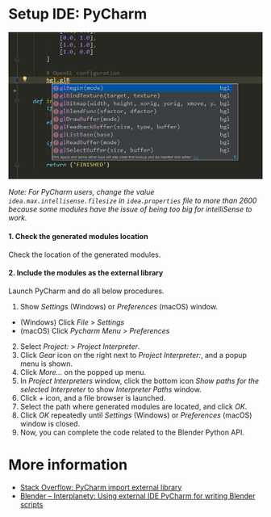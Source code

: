 # Setup IDE: PyCharm

![Code Completion (PyCharm)](images/code_completion_pycharm.png)

*Note: For PyCharm users, change the value `idea.max.intellisense.filesize` in `idea.properties` file to more than 2600 because some modules have the issue of being too big for intelliSense to work.*


#### 1. Check the generated modules location

Check the location of the generated modules.  


#### 2. Include the modules as the external library

Launch PyCharm and do all below procedures.

1. Show *Settings* (Windows) or *Preferences* (macOS) window.
  * (Windows) Click *File* > *Settings*
  * (macOS) Click *Pycharm Menu* > *Preferences*
2. Select *Project: <Your Project>* > *Project Interpreter*.
3. Click *Gear* icon on the right next to *Project Interpreter:*, and a popup menu is shown.
4. Click *More...* on the popped up menu.
5. In *Project Interpreters* window, click the bottom icon *Show paths for the selected Interpreter* to show *Interpreter Paths* window.
6. Click *+* icon, and a file browser is launched.
7. Select the path where generated modules are located, and click *OK*.
8. Click *OK* repeatedly until *Settings* (Windows) or *Preferences* (macOS) window is closed.
9. Now, you can complete the code related to the Blender Python API.


# More information

* [Stack Overflow: PyCharm import external library](https://stackoverflow.com/questions/24197970/pycharm-import-external-library)
* [Blender – Interplanety: Using external IDE PyCharm for writing Blender scripts](https://b3d.interplanety.org/en/using-external-ide-pycharm-for-writing-blender-scripts/)
